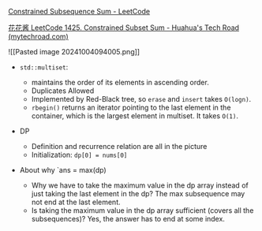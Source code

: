 [Constrained Subsequence Sum - LeetCode](https://leetcode.com/problems/constrained-subsequence-sum/description/)

[花花酱 LeetCode 1425. Constrained Subset Sum - Huahua's Tech Road (mytechroad.com)](https://zxi.mytechroad.com/blog/dynamic-programming/leetcode-1425-constrained-subset-sum/)

![[Pasted image 20241004094005.png]]

- `std::multiset`: 
	- maintains the order of its elements in ascending order. 
	- Duplicates Allowed
	- Implemented by Red-Black tree, so `erase` and `insert` takes `O(logn)`. 
	- `rbegin()` returns an iterator pointing to the last element in the container, which is the largest element in multiset. It takes `O(1)`. 

- DP
	- Definition and recurrence relation are all in the picture
	- Initialization: `dp[0] = nums[0]`
- About why `ans = max(dp)
	- Why we have to take the maximum value in the dp array instead of just taking the last element in the dp? 
		The max subsequence may not end at the last element.
	- Is taking the maximum value in the dp array sufficient (covers all the subsequences)?
		Yes, the answer has to end at some index. 